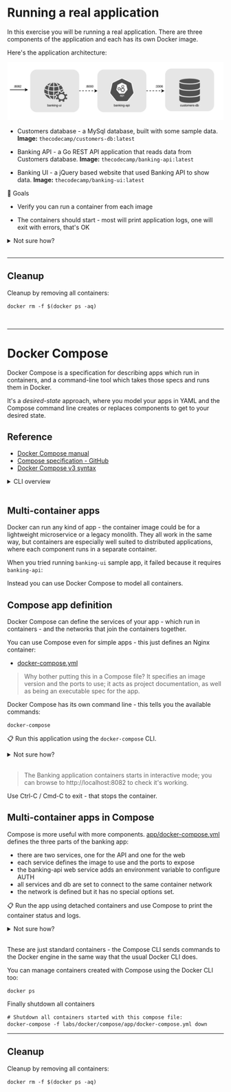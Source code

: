 
# Running a real application

In this exercise you will be running a real application. There are three components of the application and each has its own Docker image.

Here's the application architecture:

![](/img/banking-application-architecture.png)

- Customers database - a MySql database, built with some sample data. <b>Image:</b> `thecodecamp/customers-db:latest`

- Banking API - a Go REST API application that reads data from Customers database. <b>Image:</b> `thecodecamp/banking-api:latest`

- Banking UI - a jQuery based website that used Banking API to show data. <b>Image:</b> `thecodecamp/banking-ui:latest`

🥅 Goals

- Verify you can run a container from each image

- The containers should start - most will print application logs, one will exit with errors, that's OK

<details>
  <summary>Not sure how?</summary>

Follow the steps below:

_Database_

```
docker run --rm thecodecamp/customers-db:latest

# you should see log entries about tables being created and the database being ready to accept connections

# ctrl-c to exit
# if ctrl-c doesn't work, below command will stop and remove all running containers

docker rm -f $(docker ps -aq)
```

_Banking API_

```
docker run --rm thecodecamp/banking-api:latest

# you should see log entries for the app starting on port 8000

# ctrl-c to exit
```

_Banking UI_

```
docker run --rm thecodecamp/banking-ui:latest

# you should see log entries for the app starting

# then the app errors because it can't find the api-server and the app exits - this is OK

```

</details><br/>

___
## Cleanup

Cleanup by removing all containers:

```
docker rm -f $(docker ps -aq)
```
<br>

___

# Docker Compose

Docker Compose is a specification for describing apps which run in containers, and a command-line tool which takes those specs and runs them in Docker.

It's a _desired-state_ approach, where you model your apps in YAML and the Compose command line creates or replaces components to get to your desired state.

## Reference

- [Docker Compose manual](https://docs.docker.com/compose/)
- [Compose specification - GitHub](https://github.com/compose-spec/compose-spec/blob/master/spec.md)
- [Docker Compose v3 syntax](https://docs.docker.com/compose/compose-file/compose-file-v3/)


<details>
  <summary>CLI overview</summary>

The original Docker Compose CLI is a separate tool:

```
docker-compose --help

docker-compose up --help
```

</details><br/>

## Multi-container apps

Docker can run any kind of app - the container image could be for a lightweight microservice or a legacy monolith. They all work in the same way, but containers are especially well suited to distributed applications, where each component runs in a separate container.

When you tried running `banking-ui` sample app, it failed because it requires `banking-api`:

Instead you can use Docker Compose to model all containers.

## Compose app definition

Docker Compose can define the services of your app - which run in containers - and the networks that join the containers together.

You can use Compose even for simple apps - this just defines an Nginx container:

- [docker-compose.yml](./app/docker-compose.yml)

> Why bother putting this in a Compose file? It specifies an image version and the ports to use; it acts as project documentation, as well as being an executable spec for the app.

Docker Compose has its own command line - this tells you the available commands:

```
docker-compose
```

📋 Run this application using the `docker-compose` CLI.

<details>
  <summary>Not sure how?</summary>

```
# run 'up' to start the app, pointing to the Compose file
docker-compose -f labs/docker/compose/app/docker-compose.yml up
```

</details><br/>

> The Banking application containers starts in interactive mode; you can browse to http://localhost:8082 to check it's working.

Use Ctrl-C / Cmd-C to exit - that stops the container.

## Multi-container apps in Compose

Compose is more useful with more components. [app/docker-compose.yml](./app/docker-compose.yml) defines the three parts of the banking app:

- there are two services, one for the API and one for the web
- each service defines the image to use and the ports to expose
- the banking-api web service adds an environment variable to configure AUTH
- all services and db are set to connect to the same container network
- the network is defined but it has no special options set.

📋 Run the app using detached containers and use Compose to print the container status and logs.

<details>
  <summary>Not sure how?</summary>

```
# run the app:
docker-compose -f labs/docker/compose/app/docker-compose.yml up -d

# use compose to show just this app's containers:
docker-compose -f labs/docker/compose/app/docker-compose.yml ps

# and this app's logs:
docker-compose -f labs/docker/compose/app/docker-compose.yml logs

```

</details><br/>

These are just standard containers - the Compose CLI sends commands to the Docker engine in the same way that the usual Docker CLI does.

You can manage containers created with Compose using the Docker CLI too:

```
docker ps
```

Finally shutdown all containers
```
# Shutdown all containers started with this compose file:
docker-compose -f labs/docker/compose/app/docker-compose.yml down
```
___
## Cleanup

Cleanup by removing all containers:

```
docker rm -f $(docker ps -aq)
```